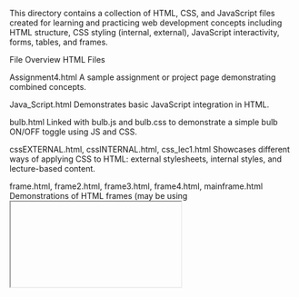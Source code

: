 This directory contains a collection of HTML, CSS, and JavaScript files created for learning and practicing web development concepts including HTML structure, CSS styling (internal, external), JavaScript interactivity, forms, tables, and frames.

File Overview HTML Files

Assignment4.html
A sample assignment or project page demonstrating combined concepts.

Java_Script.html
Demonstrates basic JavaScript integration in HTML.

bulb.html
Linked with bulb.js and bulb.css to demonstrate a simple bulb ON/OFF toggle using JS and CSS.

cssEXTERNAL.html, cssINTERNAL.html, css_lec1.html
Showcases different ways of applying CSS to HTML: external stylesheets, internal styles, and lecture-based content.

frame.html, frame2.html, frame3.html, frame4.html, mainframe.html
Demonstrations of HTML frames (may be using <iframe> or deprecated <frameset> tags for structure practice).

hyperlink.html
Demonstrates internal and external hyperlinking within a web page.

jsform.html
Form example with JavaScript validation or interaction.

new_time_table.html, table.html, table2.html
Practice files for HTML table creation and formatting. CSS Files

bulb.css
Styles specific to the bulb.html example.

style.css
General stylesheet possibly linked to multiple pages.

JavaScript Files

bulb.js
Contains the JavaScript logic to toggle a bulb image or state.
Usage

Open Assignment4.html or Java_Script.html in a browser to test combined HTML/CSS/JS functionalities.
Explore styling methods by comparing cssEXTERNAL.html and cssINTERNAL.html.
Use mainframe.html to test embedded frame navigation.
Open bulb.html to see interactive elements in action using bulb.js.# WebTech
